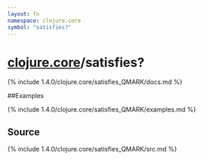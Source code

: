 ```yaml
---
layout: fn
namespace: clojure.core
symbol: "satisfies?"
---
```


# [clojure.core](../)/satisfies?

{% include 1.4.0/clojure.core/satisfies_QMARK/docs.md %}

##Examples

{% include 1.4.0/clojure.core/satisfies_QMARK/examples.md %}
## Source
{% include 1.4.0/clojure.core/satisfies_QMARK/src.md %}

